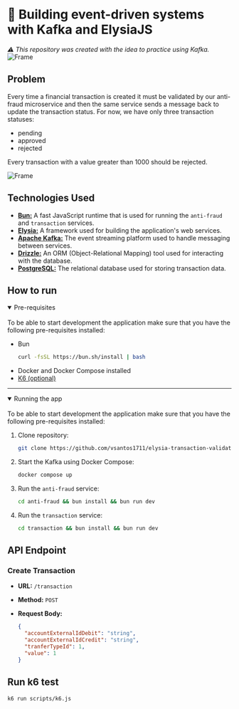 # 🐬 Building event-driven systems with Kafka and ElysiaJS

_⚠️ This repository was created with the idea to practice using Kafka._
![Frame](https://raw.githubusercontent.com/vsantos1711/elysia-transaction-validator/main/assets/tech.png)

## Problem

Every time a financial transaction is created it must be validated by our anti-fraud microservice and then the same service sends a message back to update the transaction status. For now, we have only three transaction statuses:

- pending
- approved
- rejected

Every transaction with a value greater than 1000 should be rejected.

![Frame](https://raw.githubusercontent.com/vsantos1711/elysia-transaction-validator/main/assets/diagram.png)

## Technologies Used

- **[Bun:](https://bun.sh/)** A fast JavaScript runtime that is used for running the `anti-fraud` and `transaction` services.
- **[Elysia:](https://elysiajs.com/)** A framework used for building the application's web services.
- **[Apache Kafka:](https://kafka.apache.org/)** The event streaming platform used to handle messaging between services.
- **[Drizzle:](https://orm.drizzle.team/)** An ORM (Object-Relational Mapping) tool used for interacting with the database.
- **[PostgreSQL:](https://www.postgresql.org/)** The relational database used for storing transaction data.

## How to run

<details open><summary> Pre-requisites </summary> <br />
To be able to start development the application make sure that you have the following pre-requisites installed:
  
- Bun
  ```bash
  curl -fsSL https://bun.sh/install | bash
  ```
- Docker and Docker Compose installed
- [K6 (optional)](https://k6.io/docs/get-started/installation/)

---
</details>

<details open><summary> Running the app </summary> <br />
To be able to start development the application make sure that you have the following pre-requisites installed:

1. Clone repository:
   ```bash
   git clone https://github.com/vsantos1711/elysia-transaction-validate.git && cd elysia-transaction-validate
   ```
2. Start the Kafka using Docker Compose:
   ```bash
   docker compose up
   ```
3. Run the `anti-fraud` service:
   ```bash
   cd anti-fraud && bun install && bun run dev
   ```
4. Run the `transaction` service:
   ```bash
   cd transaction && bun install && bun run dev
   ```
</details>

## API Endpoint

### Create Transaction

- **URL:** `/transaction`
- **Method:** `POST`
- **Request Body:**

  ```json
  {
    "accountExternalIdDebit": "string",
    "accountExternalIdCredit": "string",
    "tranferTypeId": 1,
    "value": 1
  }
  ```

## Run k6 test

```bash
k6 run scripts/k6.js
```
